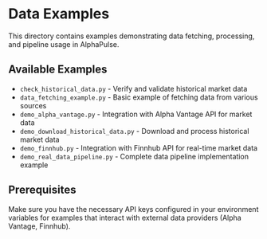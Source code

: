 # Data Examples

This directory contains examples demonstrating data fetching, processing, and pipeline usage in AlphaPulse.

## Available Examples

- `check_historical_data.py` - Verify and validate historical market data
- `data_fetching_example.py` - Basic example of fetching data from various sources
- `demo_alpha_vantage.py` - Integration with Alpha Vantage API for market data
- `demo_download_historical_data.py` - Download and process historical market data
- `demo_finnhub.py` - Integration with Finnhub API for real-time market data
- `demo_real_data_pipeline.py` - Complete data pipeline implementation example

## Prerequisites

Make sure you have the necessary API keys configured in your environment variables for examples that interact with external data providers (Alpha Vantage, Finnhub).